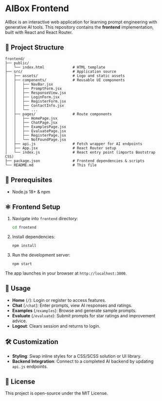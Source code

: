 # AIBox Frontend

AIBox is an interactive web application for learning prompt engineering with generative AI tools. This repository contains the **frontend** implementation, built with React and React Router.

## 📂 Project Structure

```
frontend/
├── public/
│   └── index.html             # HTML template
├── src/                       # Application source
│   ├── assets/                # Logo and static assets
│   ├── components/            # Reusable UI components
│   │   ├── NavBar.jsx
│   │   ├── PromptForm.jsx
│   │   ├── ResponseView.jsx
│   │   ├── LoginForm.jsx
│   │   ├── RegisterForm.jsx
│   │   ├── ContactInfo.jsx
│   │   └── ...
│   ├── pages/                 # Route components
│   │   ├── HomePage.jsx
│   │   ├── ChatPage.jsx
│   │   ├── ExamplesPage.jsx
│   │   ├── EvaluatePage.jsx
│   │   ├── RegisterPage.jsx
│   │   └── NotFoundPage.jsx
│   ├── api.js                 # Fetch wrapper for AI endpoints
│   ├── App.jsx                # React Router setup
│   └── index.js               # React entry point (imports Bootstrap CSS)
├── package.json               # Frontend dependencies & scripts
└── README.md                  # This file
```

## 🔧 Prerequisites

* Node.js 18+ & npm

## ⚛️ Frontend Setup

1. Navigate into `frontend` directory:

   ```bash
   cd frontend
   ```
2. Install dependencies:

   ```bash
   npm install
   ```
3. Run the development server:

   ```bash
   npm start
   ```

The app launches in your browser at `http://localhost:3000`.

## 🚀 Usage

* **Home** (`/`): Login or register to access features.
* **Chat** (`/chat`): Enter prompts, view AI responses and ratings.
* **Examples** (`/examples`): Browse and generate sample prompts.
* **Evaluate** (`/evaluate`): Submit prompts for star ratings and improvement advice.
* **Logout**: Clears session and returns to login.

## 🛠️ Customization

* **Styling**: Swap inline styles for a CSS/SCSS solution or UI library.
* **Backend Integration**: Connect to a completed AI backend by updating `api.js` endpoints.

## 📄 License

This project is open-source under the MIT License.
